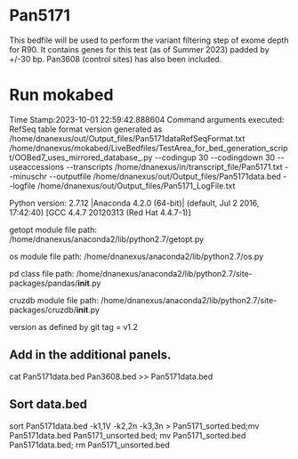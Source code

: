 # Pan5171
This bedfile will be used to perform the variant filtering step of exome depth for R90. It contains genes for this test (as of Summer 2023) padded by +/-30 bp. Pan3608 (control sites) has also been included.

# Run mokabed
Time Stamp:2023-10-01 22:59:42.888604
Command arguments executed:
RefSeq table format version generated as /home/dnanexus/out/Output_files/Pan5171dataRefSeqFormat.txt
/home/dnanexus/mokabed/LiveBedfiles/TestArea_for_bed_generation_script/OOBed7_uses_mirrored_database_.py --codingup 30 --codingdown 30 --useaccessions --transcripts /home/dnanexus/in/transcript_file/Pan5171.txt --minuschr --outputfile /home/dnanexus/out/Output_files/Pan5171data.bed --logfile /home/dnanexus/out/Output_files/Pan5171_LogFile.txt 

 Python version: 2.7.12 |Anaconda 4.2.0 (64-bit)| (default, Jul  2 2016, 17:42:40) 
[GCC 4.4.7 20120313 (Red Hat 4.4.7-1)]

 getopt module file path: /home/dnanexus/anaconda2/lib/python2.7/getopt.py

 os module file path: /home/dnanexus/anaconda2/lib/python2.7/os.py

 pd class file path: /home/dnanexus/anaconda2/lib/python2.7/site-packages/pandas/__init__.py

 cruzdb module file path: /home/dnanexus/anaconda2/lib/python2.7/site-packages/cruzdb/__init__.py

version as defined by git tag = v1.2

## Add in the additional panels.
cat Pan5171data.bed Pan3608.bed  >> Pan5171data.bed

## Sort data.bed
sort Pan5171data.bed -k1,1V -k2,2n -k3,3n > Pan5171_sorted.bed;mv Pan5171data.bed Pan5171_unsorted.bed; mv Pan5171_sorted.bed Pan5171data.bed; rm Pan5171_unsorted.bed